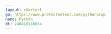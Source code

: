 ```yaml
---
layout: shorturl
go: https://www.protectedtext.com/pythonprwp
name: Python
dt: 240410135634
---
```

